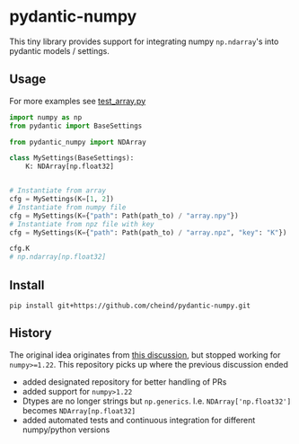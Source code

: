 # pydantic-numpy
This tiny library provides support for integrating numpy `np.ndarray`'s into pydantic models / settings. 

## Usage
For more examples see [test_array.py](./tests/test_array.py)

```python
import numpy as np
from pydantic import BaseSettings

from pydantic_numpy import NDArray

class MySettings(BaseSettings):
    K: NDArray[np.float32]


# Instantiate from array
cfg = MySettings(K=[1, 2])
# Instantiate from numpy file
cfg = MySettings(K={"path": Path(path_to) / "array.npy"})
# Instantiate from npz file with key
cfg = MySettings(K={"path": Path(path_to) / "array.npz", "key": "K"})

cfg.K
# np.ndarray[np.float32]
```

## Install
```
pip install git+https://github.com/cheind/pydantic-numpy.git
```

## History
The original idea originates from [this discussion](https://gist.github.com/danielhfrank/00e6b8556eed73fb4053450e602d2434), but stopped working for `numpy>=1.22`. This repository picks up where the previous discussion ended
 - added designated repository for better handling of PRs
 - added support for `numpy>1.22`
 - Dtypes are no longer strings but `np.generics`. I.e. `NDArray['np.float32']` becomes `NDArray[np.float32]`
 - added automated tests and continuous integration for different numpy/python versions
 